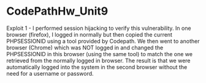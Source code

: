# CodePathHw_Unit9

Exploit 1 - I performed session hijacking to verify this vulnerability. In one browser (firefox), I logged in normally but then copied the current PHPSESSIONID using a tool provided by Codepath. We then went to another browser (Chrome) which was NOT logged in and changed the PHPSESSIONID in this browser (using the same tool) to match the one we retrieved from the normally logged in browser. The result is that we were automatically logged into the system in the second browser without the need for a username or password.
